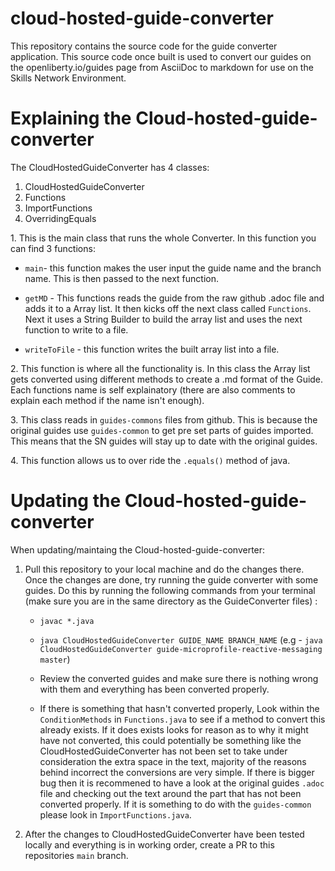 # cloud-hosted-guide-converter

This repository contains the source code for the guide converter application. This source code once built is used to convert our guides on the openliberty.io/guides page from AsciiDoc to markdown for use on the Skills Network Environment.


# Explaining the Cloud-hosted-guide-converter

The CloudHostedGuideConverter has 4 classes:
  1. CloudHostedGuideConverter
  2. Functions
  3. ImportFunctions
  4. OverridingEquals
  
1\. This is the main class that runs the whole Converter. In this function you can find 3 functions:
   
   * `main`- this function makes the user input the guide name and the branch name. This is then passed to the next function.
   
   
   * `getMD` - This functions reads the guide from the raw github .adoc file and adds it to a Array list. It then kicks off the next class called `Functions`.        Next it uses a String Builder to build the array list and uses the next function to write to a file.
   
   * `writeToFile` - this function writes the built array list into a file.
  
 2\. This function is where all the functionality is. In this class the Array list gets converted using different methods to create a .md format of the Guide. Each functions name is self explainatory (there are also comments to explain each method if the name isn't enough).
 
 3\. This class reads in `guides-commons` files from github. This is because the original guides use `guides-common` to get pre set parts of guides imported. This means that the SN guides will stay up to date with the original guides.
 
 4\. This function allows us to over ride the `.equals()` method of java.
 
 

# Updating the Cloud-hosted-guide-converter

When updating/maintaing the Cloud-hosted-guide-converter:
1. Pull this repository to your local machine and do the changes there. Once the changes are done, try running the guide converter with some guides. Do this by running the following commands from your terminal (make sure you are in the same directory as the GuideConverter files) :
   * `javac *.java`
  
   * `java CloudHostedGuideConverter GUIDE_NAME BRANCH_NAME` (e.g - `java CloudHostedGuideConverter guide-microprofile-reactive-messaging master`) 
  
   * Review the converted guides and make sure there is nothing wrong with them and everything has been converted properly.
  
   * If there is something that hasn't converted properly, Look within the `ConditionMethods` in `Functions.java` to see if a method to convert this already      exists. If it does exists looks for reason as to why it might have not converted, this could potentially be something like the CloudHostedGuideConverter has not been set to take under consideration the extra space in the text, majority of the reasons behind incorrect the conversions are very simple. If there is bigger bug then it is recommened to have a look at the original guides `.adoc` file and checking out the text around the part that has not been converted properly. If it is something to do with the `guides-common` please look in `ImportFunctions.java`.
   
  2. After the changes to CloudHostedGuideConverter have been tested locally and everything is in working order, create a PR to this repositories `main` branch.
